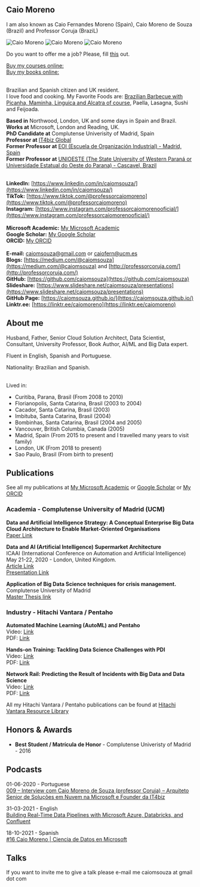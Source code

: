 ## Caio Moreno

I am also known as Caio Fernandes Moreno (Spain), Caio Moreno de Souza (Brazil) and Professor Coruja (BraziL)

![Caio Moreno](https://github.com/caiomsouza/my-resume/blob/master/photos/cmoreno-stonehenge-2019.jpg)
![Caio Moreno](https://github.com/caiomsouza/my-resume/blob/master/photos/cmoreno-hiking-scafell-pike-england-2019.jpg)
![Caio Moreno](https://github.com/caiomsouza/my-resume/blob/master/photos/cmoreno-seattle.jpg)

Do you want to offer me a job? Please, fill [this](https://forms.gle/qYprDbGsMKYjFoGQA) out.

[Buy my courses online:](https://it4biz.teachable.com/courses) <BR>
[Buy my books online:](https://www.amazon.co.uk/kindle-dbs/entity/author/B00J2HCVMC?_encoding=UTF8&node=266239&offset=0&pageSize=12&searchAlias=stripbooks&sort=author-sidecar-rank&page=1&langFilter=default#formatSelectorHeader)<BR><BR>

Brazilian and Spanish citizen and UK resident. <BR>
I love food and cooking. My Favorite Foods are: [Brazilian Barbecue with Picanha, Maminha, Linguica and Alcatra of course](https://www.greatbritishfoodawards.com/recipes/the-perfect-picanha-steak), Paella, Lasagna, Sushi and Feijoada.<BR>   
  
**Based in** Northwood, London, UK and some days in Spain and Brazil. <BR>
**Works at** Microsoft, London and Reading, UK. <BR>
**PhD Candidate at** Complutense Univerisity of Madrid, Spain <BR>
**Professor at** [IT4biz Global](http://www.it4bizglobal.com)<BR>
**Former Professor at** [EOI (Escuela de Organización Industrial) - Madrid, Spain](https://www.eoi.es/)<BR>
**Former Professor at** [UNIOESTE (The State University of Western Paraná or Universidade Estatual do Oeste do Parana) - Cascavel, Brazil ](https://www.unioeste.br/portal/home-ingles)<BR><BR>

  
**LinkedIn:** [https://www.linkedin.com/in/caiomsouza/](https://www.linkedin.com/in/caiomsouza/) <BR>
**TikTok:** [https://www.tiktok.com/@professorcaiomoreno](https://www.tiktok.com/@professorcaiomoreno) <BR>
**Instagram:** [https://www.instagram.com/professorcaiomorenooficial/](https://www.instagram.com/professorcaiomorenooficial/) <BR>  
**Microsoft Academic:** [My Microsoft Academic](https://academic.microsoft.com/profile/63540697-g758-4fe5-fj12-fj9j45h6j185/CaioMoreno/) <BR>
**Google Scholar:** [My Google Scholar](https://scholar.google.co.uk/citations?user=B9uHSyEAAAAJ&hl=en&oi=ao) <BR>
**ORCID:** [My ORCID](https://orcid.org/0000-0002-2431-5432) <BR>  
**E-mail:** caiomsouza@gmail.com or caiofern@ucm.es <BR>
**Blogs:** [https://medium.com/@caiomsouza](https://medium.com/@caiomsouza) and [http://professorcoruja.com/](http://professorcoruja.com/) <BR>
**GitHub:** [https://github.com/caiomsouza](https://github.com/caiomsouza) <BR>
**Slideshare:** [https://www.slideshare.net/caiomsouza/presentations](https://www.slideshare.net/caiomsouza/presentations) <BR>
**GitHub Page:** [https://caiomsouza.github.io/](https://caiomsouza.github.io/) <BR>
**Linktr.ee:** [https://linktr.ee/caiomoreno](https://linktr.ee/caiomoreno) <BR>


## About me
Husband, Father, Senior Cloud Solution Architect, Data Scientist, Consultant, University Professor, Book Author, AI/ML and Big Data expert. <BR>
  
Fluent in English, Spanish and Portuguese. <BR>

Nationality: Brazilian and Spanish.<BR><BR>
  
Lived in:
* Curitiba, Parana, Brasil (From 2008 to 2010)
* Florianopolis, Santa Catarina, Brasil (2003 to 2004)
* Cacador, Santa Catarina, Brasil (2003)
* Imbituba, Santa Catarina, Brasil (2004)
* Bombinhas, Santa Catarina, Brasil (2004 and 2005)
* Vancouver, British Columbia, Canada (2005)
* Madrid, Spain (From 2015 to present and I travelled many years to visit family)
* London, UK (From 2018 to present)
* Sao Paulo, Brasil (From birth to present)  

## Publications
See all my publications at [My Microsoft Academic](https://academic.microsoft.com/profile/63540697-g758-4fe5-fj12-fj9j45h6j185/CaioMoreno/) or [Google Scholar](https://scholar.google.co.uk/citations?user=B9uHSyEAAAAJ&hl=en&oi=ao) or [My ORCID](https://orcid.org/0000-0002-2431-5432)

### Academia - Complutense University of Madrid (UCM)
<b>Data and Artificial Intelligence Strategy: A Conceptual Enterprise Big Data Cloud Architecture to Enable Market-Oriented Organisations</b><BR>
[Paper Link](https://dialnet.unirioja.es/servlet/articulo?codigo=7016832)<BR>

<b>Data and AI (Artificial Intelligence) Supermarket Architecture</b><BR>
ICAAI (International Conference on Automation and Artificial Intelligence) May 21-22, 2020 - London, United Kingdom.<BR>
[Article Link](https://www.hilarispublisher.com/abstract/data-and-artificial-intelligence-strategy-a-conceptual-enterprise-big-data-cloud-architecture-to-enable-marketoriented-o-49732.html)<BR>
[Presentation Link](https://github.com/caiomsouza/my-resume/blob/master/publications/academia/conference/icaai2020/ICAAI_vFinal_CM_16052020.pdf)<BR>

<b>Application of Big Data Science techniques for crisis management.</b><BR>
Complutense University of Madrid<BR>
[Master Thesis link](https://eprints.ucm.es/40606/)<BR>


### Industry - Hitachi Vantara / Pentaho
<b>Automated Machine Learning (AutoML) and Pentaho </b><BR>
Video: [Link](https://www.hitachivantara.com/en-us/video/automated-machine-learning-pentaho.html)<BR>
PDF: [Link](https://www.hitachivantara.com/en-us/pdf/presentation/automated-machine-learning-pentaho-presentation.pdf)<BR>

<b>Hands-on Training: Tackling Data Science Challenges with PDI </b><BR>
Video: [Link](https://www.hitachivantara.com/en-us/video/hands-on-training-tackling-data-science-challenges-with-pdi-pentahoworld.html)<BR>
PDF: [Link](https://www.hitachivantara.com/en-us/pdf/training/tackling-data-science-challenges-with-pdi.pdf)<BR>

<b>Network Rail: Predicting the Result of Incidents with Big Data and Data Science<BR></b>
Video: [Link](https://www.hitachivantara.com/en-us/video/network-rail-predicting-result-of-incidents-with-big-data-data-science-pentahoworld.html)<BR>
PDF: [Link](https://www.hitachivantara.com/en-us/pdf/presentation/predicting-result-of-incidents-with-big-data-data-science-presentation.pdf)<BR>

All my Hitachi Vantara / Pentaho publications can be found at [Hitachi Vantara Resource Library](https://www.hitachivantara.com/en-us/news-resources/resources.html)


## Honors & Awards
- **Best Student / Matrícula de Honor** - Complutense Univeristy of Madrid - 2016
  
## Podcasts
01-06-2020 - Portuguese <BR>
[ 009 – Interview com Caio Moreno de Souza (professor Coruja) – Arquiteto Senior de Soluções em Nuvem na Microsoft e Founder da IT4biz ](https://osbicast.com/2020/06/01/009-interview-com-caio-moreno-de-souza-professor-coruja-arquiteto-senior-de-solucoes-em-nuvem-na-microsoft-e-founder-da-it4biz/)

31-03-2021 - English  <BR>
[Building Real-Time Data Pipelines with Microsoft Azure, Databricks, and Confluent ](https://developer.confluent.io/podcast/building-real-time-data-pipelines-with-microsoft-azure-databricks-and-confluent)
  
18-10-2021 - Spanish  <BR>
[#16 Caio Moreno | Ciencia de Datos en Microsoft](https://anchor.fm/importcoffee/episodes/16-Caio-Moreno--Ciencia-de-Datos-en-Microsoft-e18tahk)
    
## Talks
If you want to invite me to give a talk please e-mail me caiomsouza at gmail dot com
